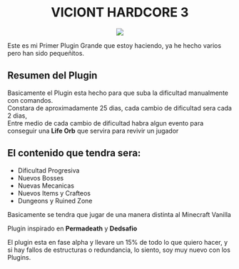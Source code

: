 <h1 align="center"> VICIONT HARDCORE 3 </h1>

<p align="center">
<img src="https://github.com/CrissyjuanxD/imagenes_ropositorios/blob/main/MINECRAFT%20VH3%20Titlle.png" />
</p>

Este es mi Primer Plugin Grande que estoy haciendo, ya he hecho varios pero han sido pequeñitos.

## Resumen del Plugin

Basicamente el Plugin esta hecho para que suba la dificultad manualmente con comandos. <br>
Constara de aproximadamente 25 dias, cada cambio de dificultad sera cada 2 dias, <br>
Entre medio de cada cambio de dificultad habra algun evento para conseguir una **Life Orb** que servira para revivir un jugador

## El contenido que tendra sera:

- Dificultad Progresiva
- Nuevos Bosses
- Nuevas Mecanicas
- Nuevos Items y Crafteos
- Dungeons y Ruined Zone

Basicamente se tendra que jugar de una manera distinta al Minecraft Vanilla

Plugin inspirado en **Permadeath** y **Dedsafio**

El plugin esta en fase alpha y llevare un 15% de todo lo que quiero hacer, y si hay fallos de estructuras o redundancia, lo siento, soy muy nuevo con los Plugins.
